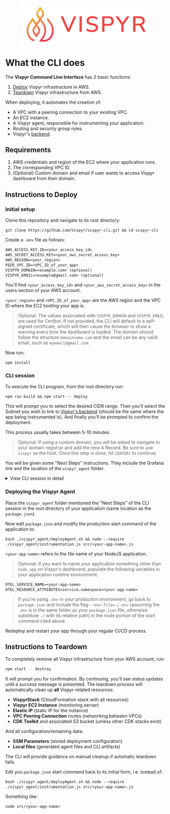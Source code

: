 <div align="center">
  <a href="https://vispyr.com">
    <img src="https://raw.githubusercontent.com/vispyr/.github/main/profile/assets/vispyr-banner.png" alt="Vispyr Banner" width="400">
  </a>
</div>

# What the CLI does

The **Vispyr Command Line Interface** has 2 basic functions:

1. [Deploy](#instructions-to-deploy) Vispyr infrastructure in AWS.
2. [Teardown](#instructions-to-teardown) Vispyr infrastructure from AWS.

When deploying, it automates the creation of:
* A VPC with a peering connection to your existing VPC.
* An EC2 instance.
* A Vispyr agent, responsible for instrumenting your application.
* Routing and security group rules.
* Vispyr's [backend](https://github.com/Vispyr/vispyr-backend "Go to Vispyr backend").

## Requirements

1. AWS credentials and region of the EC2 where your application runs.
2. The corresponding VPC ID.
3. (Optional) Custom domain and email if user wants to access Vispyr dashboard from their domain.

## Instructions to Deploy

### Initial setup

Clone this repository and navigate to its root directory:
```
git clone https://github.com/Vispyr/vispyr-cli.git && cd vispyr-cli
```

Create a `.env` file as follows:

```
AWS_ACCESS_KEY_ID=<your_access_key_id>
AWS_SECRET_ACCESS_KEY=<your_aws_secret_access_key>
AWS_REGION=<your_region>
PEER_VPC_ID=<VPC_ID_of_your_app>
VISPYR_DOMAIN=<example.com> (optional)
VISPYR_EMAIL=<example@gmail.com> (optional)
```

You'll find `<your_access_key_id>` and `<your_aws_secret_access_key>` in the users section of your AWS account.

`<your_region>` and `<VPC_ID_of_your_app>` are the AWS region and the VPC ID where the EC2 hosting your app is.

> Optional: The values associated with `VISPYR_DOMAIN` and `VISPYR_EMAIL` are used for Certbot. If not provided, the CLI will default to a self-signed certificate, which will then cause the browser to show a warning every time the dashboard is loaded. The domain should follow the structure `domainname.com` and the email can be any valid email, such as `myemail@gmail.com`.

Now run:

```
npm install
```

### CLI session

To execute the CLI program, from the root directory run:

```
npm run build && npm start -- deploy
```

This will prompt you to select the desired CIDR range. Then you'll select the Subnet you wish to link to [Vispyr's backend](https://github.com/Vispyr/vispyr-backend "Go to Vispyr backend") (should be the same where the app being instrumented is). And finally you'll be prompted to confirm the deployment.

This process usually takes between 5-10 minutes.

> Optional: If using a custom domain, you will be asked to navigate to your domain registrar and add the new A Record. Be sure to use `vispyr` as the host. Once this step is done, hit `[ENTER]` to continue.

You will be given some "Next Steps" instructions. They include the Grafana link and the location of the `vispyr_agent` folder.

<details>

<summary>View CLI session in detail</summary>

1. **Validation**:  
* Tells the user everything that'll be deployed and asks for confirmation. 
* Ensures all the necessary AWS credentials are present.
2. **Network discovery**: 
* Finds the peering VPC. 
* Generates non-overlapping CIDR. 
* Queries the user for subnet selection.
3. **Infrastructure deployment**: 
* Converts TypeScript CDK code into JSON CloudFormation template and saves in cdk.out/ directory. 
* Sets up the CDK prerequisites in your AWS account: S3 bucket for storing assets and IAM roles for the CDK operations. 
* Deploys AWS resources showing real-time CloudFormation progress and waits for completion.
4. **Post-deployment setup**: 
* Gets the deployed infrastructure details. 
* Uses those details to generate the configuration used by Vispyr agent to connect to the [backend](https://github.com/Vispyr/vispyr-backend "Go to Vispyr backend"). 
* If the user included a domain in its `.env` file, it then shows instructions on how to set up SSL certificates. 
* Tests that the VPC peering and networking is working correctly.
5. **User information**: 
* Provides URL for accessing Vispyr's dashboard in Grafana's UI. 
* Displays instructions for setting up agent from folder containing all pertinent configuration.

</details>

### Deploying the Vispyr Agent

Place the `vispyr_agent` folder mentioned the "Next Steps" of the CLI session in the root directory of your application (same location as the `package.json`).

Now edit `package.json` and modify the production start command of the application to:

```
bash ./vispyr_agent/deployAgent.sh && node --require ./vispyr_agent/instrumentation.js src/<your-app-name>.js
```

`<your-app-name>` refers to the file name of your NodeJS application.

> Optional: If you want to name your application something other than `node_app` on Vispyr's dashboard, populate the following variables in your application runtime environment:

```
OTEL_SERVICE_NAME=<your-app-name>
OTEL_RESOURCE_ATTRIBUTES=service.namespace=<your-app-name>
```

> If you're using `.env` in your production environment, go back to `package.json` and include the flag `--env-file=./.env` (assuming the `.env` is in the same folder as your `package.json` file, otherwise substitute `./` with its relative path) in the node portion of the start command cited above.

Redeploy and restart your app through your regular CI/CD process.

## Instructions to Teardown

To completely remove all Vispyr infrastructure from your AWS account, run:

```bash
npm start -- destroy
```

It will prompt you for confirmation. By continuing, you'll see status updates until a success message is presented. The teardown process will automatically clean up **all** Vispyr-related resources:
- **VispyrStack** (CloudFormation stack with all resources)
- **Vispyr EC2 Instance** (monitoring server)
- **Elastic IP** (static IP for the instance)
- **VPC Peering Connection** routes (networking between VPCs)
- **CDK Toolkit** and associated S3 bucket (unless other CDK stacks exist)

And all configuration/remaining data:
- **SSM Parameters** (stored deployment configuration)
- **Local files** (generated agent files and CLI artifacts)

The CLI will provide guidance on manual cleanup if automatic teardown fails.

Edit you `package.json` start command back to its initial form, i.e. instead of:
```
bash ./vispyr_agent/deployAgent.sh && node --require ./vispyr_agent/instrumentation.js src/<your-app-name>.js
```
Something like:
```
node src/<your-app-name>
```
